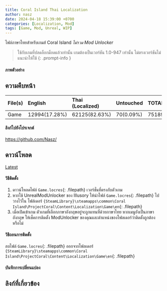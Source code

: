 ```yaml
---
title: Coral Island Thai Localization
author: nasz
date: 2024-04-18 15:39:00 +0700
categories: [Localization, Mod]
tags: [Game, Mod, Unreal, WIP]
---
```

ไฟล์ภาษาไทยสำหรับเกมส์ Coral Island *ไม่รวม Mod Unlocker*

  > ใช้กับเกมที่ปลดล็อกม็อดแล้วเท่านั้น เกมต้องเป็นเวอร์ชัน 1.0-947 เท่านั้น ไม่ตรงเวอร์ชันไม่แนะนำให้ใช้
  {: .prompt-info }

#### ภาพตัวอย่าง

## ความคืบหน้า

| File(s)             | English       | Thai (Localized) | Untouched      | TOTAL |
|---------------------|:--------------|:-----------------|:---------------|:------|
| Game                | 12994(17.28%) | 62125(82.63%)    | 70(0.09%)      | 75189 |

#### ลิงก์ไปยังโปรเจกต์
  <https://github.com/Nasz/>

## ดาวน์โหลด
  [Latest](https://github.com/Nasz//releases/latest)

#### วิธีติดตั้ง
  1. ดาวน์โหลดไฟล์ `Game.locres`{: .filepath} เวอร์ชั่นที่ตรงกับตัวเกม
  2. หากใช้ UnrealModUnlocker ของ Illusory ให้นำไฟล์ `Game.locres`{: .filepath} ไปวางไว้ใน โฟล์เดอร์ `{SteamLibrary}\steamapps\common\Coral Island\ProjectCoral\Content\Localization\Game\en`{: .filepath} 
  3. เมื่อเปิดเข้าเกม ตัวเกมที่เลือกภาษาอังกฤษอยู่จะถูกแทนที่ด้วยภาษาไทย หากเมนูยังเป็นภาษาอังกฤษ ให้เช็คการติดตั้ง ModUnlocker ของคุณและตำแหน่งของโฟลเดอร์ว่าติดตั้งถูกต้องหรือไม่

#### วิธีถอนการติดตั้ง
  ลบไฟล์ `Game.locres`{: .filepath} ออกจากโฟลเดอร์ `{SteamLibrary}\steamapps\common\Coral Island\ProjectCoral\Content\Localization\Game\en`{: .filepath}

#### บันทึกการเปลี่ยนแปลง

## ลิงก์ที่เกี่ยวข้อง